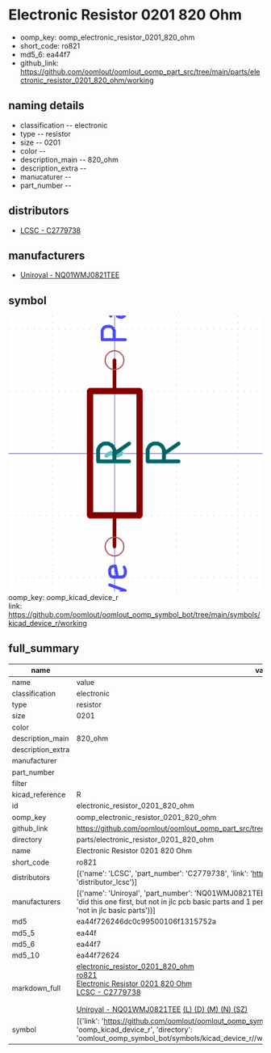 # Electronic Resistor 0201 820 Ohm

  
* oomp_key: oomp_electronic_resistor_0201_820_ohm 
* short_code: ro821
* md5_6: ea44f7  
* github_link: https://github.com/oomlout/oomlout_oomp_part_src/tree/main/parts/electronic_resistor_0201_820_ohm/working  
## naming details
* classification -- electronic
* type -- resistor
* size -- 0201
* color -- 
* description_main -- 820_ohm
* description_extra -- 
* manucaturer -- 
* part_number -- 

## distributors
* [LCSC - C2779738](https://lcsc.com/product-detail/C2779738.html)  

## manufacturers
* [Uniroyal - NQ01WMJ0821TEE]()  

## symbol

![](symbol/0/working/working_600.png)  
oomp_key: oomp_kicad_device_r  
link: https://github.com/oomlout/oomlout_oomp_symbol_bot/tree/main/symbols/kicad_device_r/working  


## full_summary
| name | value | 
| --- | --- | 
| name | value | 
| classification | electronic | 
| type | resistor | 
| size | 0201 | 
| color |  | 
| description_main | 820_ohm | 
| description_extra |  | 
| manufacturer |  | 
| part_number |  | 
| filter |  | 
| kicad_reference | R | 
| id | electronic_resistor_0201_820_ohm | 
| oomp_key | oomp_electronic_resistor_0201_820_ohm | 
| github_link | https://github.com/oomlout/oomlout_oomp_part_src/tree/main/parts/electronic_resistor_0201_820_ohm/working | 
| directory | parts/electronic_resistor_0201_820_ohm | 
| name | Electronic Resistor 0201 820 Ohm | 
| short_code | ro821 | 
| distributors | [{'name': 'LCSC', 'part_number': 'C2779738', 'link': 'https://lcsc.com/product-detail/C2779738.html', 'id': 'distributor_lcsc'}] | 
| manufacturers | [{'name': 'Uniroyal', 'part_number': 'NQ01WMJ0821TEE', 'link': '', 'id': 'manufacturer_uniroyal', 'note': {'reason': 'did this one first, but not in jlc pcb basic parts and 1 percent are and they are the same price', 'reason_short': 'not in jlc basic parts'}}] | 
| md5 | ea44f726246dc0c99500106f1315752a | 
| md5_5 | ea44f | 
| md5_6 | ea44f7 | 
| md5_10 | ea44f72624 | 
| markdown_full | [electronic_resistor_0201_820_ohm](https://github.com/oomlout/oomlout_oomp_part_src/tree/main/parts/electronic_resistor_0201_820_ohm/working)<br>[ro821](https://github.com/oomlout/oomlout_oomp_part_src/tree/main/parts/electronic_resistor_0201_820_ohm/working)<br>[Electronic Resistor 0201 820 Ohm](https://github.com/oomlout/oomlout_oomp_part_src/tree/main/parts/electronic_resistor_0201_820_ohm/working)<br>[LCSC - C2779738<br>](https://lcsc.com/product-detail/C2779738.html)<br>[Uniroyal - NQ01WMJ0821TEE]() [(L)  ](https://www.lcsc.com/search?q=NQ01WMJ0821TEE)[(D)  ](https://www.digikey.com/en/products?keywords=NQ01WMJ0821TEE)[(M)  ](https://www.mouser.com/Search/Refine?Keyword=NQ01WMJ0821TEE)[(N)  ](https://www.newark.com/search?st=NQ01WMJ0821TEE)[(SZ)  ](https://so.szlcsc.com/global.html?k=NQ01WMJ0821TEE)<br> | 
| symbol | [{'link': 'https://github.com/oomlout/oomlout_oomp_symbol_bot/tree/main/symbols/kicad_device_r', 'oomp_key': 'oomp_kicad_device_r', 'directory': 'oomlout_oomp_symbol_bot/symbols/kicad_device_r//working/working.kicad_sym'}] | 
